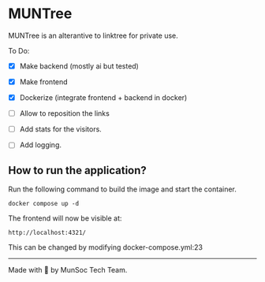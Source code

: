 # MUNTree

MUNTree is an alterantive to linktree for private use.

To Do:

- [x] Make backend (mostly ai but tested)

- [x] Make frontend

- [x] Dockerize (integrate frontend + backend in docker)

- [ ] Allow to reposition the links

- [ ] Add stats for the visitors.

- [ ] Add logging.


## How to run the application?

Run the following command to build the image and start the container.

`docker compose up -d`

The frontend will now be visible at:

`http://localhost:4321/`

This can be changed by modifying docker-compose.yml:23

---

Made with 💙 by MunSoc Tech Team.